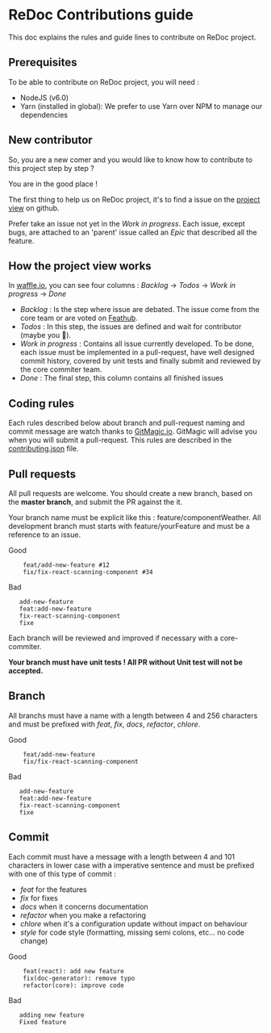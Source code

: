 ReDoc Contributions guide
=======================

This doc explains the rules and guide lines to contribute on ReDoc project.

Prerequisites
-------------

To be able to contribute on ReDoc project, you will need :

- NodeJS (v6.0)
- Yarn (installed in global): We prefer to use Yarn over NPM to manage our dependencies

New contributor
---------------

So, you are a new comer and you would like to know how to contribute to this project step by step ?

You are in the good place !

The first thing to help us on ReDoc project, it's to find a issue on the [project view](https://github.com/js-republic/ReDoc/projects/1) on github.

Prefer take an issue not yet in the *Work in progress*. Each issue, except bugs, are attached to an 'parent' issue called an *Epic* that described all the feature.

How the project view works
--------------------------

In [waffle.io](https://waffle.io/js-republic/ReDoc), you can see four columns : *Backlog* -> *Todos* -> *Work in progress* -> *Done*

- *Backlog* : Is the step where issue are debated. The issue come from the core team or are voted on [Feathub](http://feathub.com/js-republic/ReDoc).
- *Todos* : In this step, the issues are defined and wait for contributor (maybe you :tada:). 
- *Work in progress* : Contains all issue currently developed. To be done, each issue must be implemented in a pull-request, have well designed commit history, covered by unit tests and finally submit and reviewed by the core commiter team.
- *Done* : The final step, this column contains all finished issues

Coding rules
------------

Each rules described below about branch and pull-request naming and commit message are watch thanks to [GitMagic.io](gitmagic.io).
GitMagic will advise you when you will submit a pull-request. This rules are described in the [contributing.json](./contributing.json) file.

## Pull requests

All pull requests are welcome. You should create a new branch, based on the **master branch**, and submit the PR against the it.

Your branch name must be explicit like this : feature/componentWeather. All development branch must starts with feature/yourFeature and must be a reference to an issue.

Good
```
    feat/add-new-feature #12
    fix/fix-react-scanning-component #34
```
Bad 
```
   add-new-feature
   feat:add-new-feature
   fix-react-scanning-component
   fixe
```

Each branch will be reviewed and improved if necessary with a core-commiter.

**Your branch must have unit tests ! All PR without Unit test will not be accepted.**

## Branch

All branchs must have a name with a length between 4 and 256 characters and must be prefixed with *feat*, *fix*, *docs*, *refactor*, *chlore*. 

Good
```
    feat/add-new-feature
    fix/fix-react-scanning-component
```
Bad 
```
   add-new-feature
   feat:add-new-feature
   fix-react-scanning-component
   fixe
```
    

## Commit

Each commit must have a message with a length between 4 and 101 characters in lower case with a imperative sentence and must be prefixed with one of this type 
of commit : 
 - *feat* for the features
 - *fix* for fixes
 - *docs* when it concerns documentation
 - *refactor* when you make a refactoring
 - *chlore* when it's a configuration update without impact on behaviour
 - *style* for code style (formatting, missing semi colons, etc... no code change)

Good
```
    feat(react): add new feature
    fix(doc-generator): remove typo
    refactor(core): improve code
```
Bad 
```
   adding new feature
   Fixed feature
```
